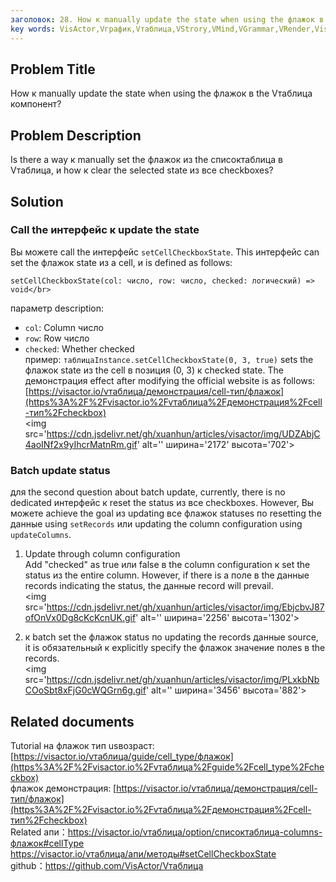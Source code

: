 ```yaml
---
заголовок: 28. How к manually update the state when using the флажок в the Vтаблица компонент?</br>
key words: VisActor,Vграфик,Vтаблица,VStrory,VMind,VGrammar,VRender,Visualization,график,данные,таблица,Graph,Gis,LLM
---
```

## Problem Title

How к manually update the state when using the флажок в the Vтаблица компонент?</br>
## Problem Description

Is there a way к manually set the флажок из the списоктаблица в Vтаблица, и how к clear the selected state из все checkboxes?</br>
## Solution

### Call the интерфейс к update the state

Вы можете call the интерфейс `setCellCheckboxState`. This интерфейс can set the флажок state из a cell, и is defined as follows:</br>
```
setCellCheckboxState(col: число, row: число, checked: логический) => void</br>
```
параметр description:</br>
*  `col`: Column число</br>
*  `row`: Row число</br>
*  `checked`: Whether checked</br>
пример: `таблицаInstance.setCellCheckboxState(0, 3, true)` sets the флажок state из the cell в позиция (0, 3) к checked state. The демонстрация effect after modifying the official website is as follows: [https://visactor.io/vтаблица/демонстрация/cell-тип/флажок](https%3A%2F%2Fvisactor.io%2Fvтаблица%2Fдемонстрация%2Fcell-тип%2Fcheckbox)</br>
<img src='https://cdn.jsdelivr.net/gh/xuanhun/articles/visactor/img/UDZAbjC4aoINf2x9yIhcrMatnRm.gif' alt='' ширина='2172' высота='702'>

### Batch update status

для the second question about batch update, currently, there is no dedicated интерфейс к reset the status из все checkboxes. However, Вы можете achieve the goal из updating все флажок statuses по resetting the данные using `setRecords` или updating the column configuration using `updateColumns`.</br>
1. Update through column configuration</br>
Add "checked" as true или false в the column configuration к set the status из the entire column. However, if there is a поле в the данные records indicating the status, the данные record will prevail.</br>
<img src='https://cdn.jsdelivr.net/gh/xuanhun/articles/visactor/img/EbjcbvJ87ofOnVx0Dg8cKcKcnUK.gif' alt='' ширина='2256' высота='1302'>

1. к batch set the флажок status по updating the records данные source, it is обязательный к explicitly specify the флажок значение полеs в the records.</br>
<img src='https://cdn.jsdelivr.net/gh/xuanhun/articles/visactor/img/PLxkbNbCOoSbt8xFjG0cWQGrn6g.gif' alt='' ширина='3456' высота='882'>

## Related documents

Tutorial на флажок тип usвозраст: [https://visactor.io/vтаблица/guide/cell_type/флажок](https%3A%2F%2Fvisactor.io%2Fvтаблица%2Fguide%2Fcell_type%2Fcheckbox)</br>
флажок демонстрация: [https://visactor.io/vтаблица/демонстрация/cell-тип/флажок](https%3A%2F%2Fvisactor.io%2Fvтаблица%2Fдемонстрация%2Fcell-тип%2Fcheckbox)</br>
Related апи：https://visactor.io/vтаблица/option/списоктаблица-columns-флажок#cellType</br>
https://visactor.io/vтаблица/апи/методы#setCellCheckboxState</br>
github：https://github.com/VisActor/Vтаблица</br>


